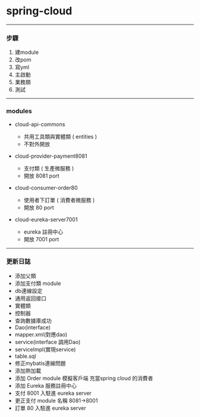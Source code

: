 # spring-cloud
***
### 步驟

1. 建module
2. 改pom
3. 寫yml
4. 主啟動
5. 業務類
6. 測試
***
### modules

- cloud-api-commons
  - 共用工具類與實體類 ( entities )
  - 不對外開放
  

- cloud-provider-payment8081
  - 支付類 ( 生產微服務 )
  - 開放 8081 port
  

- cloud-consumer-order80
  - 使用者下訂單 ( 消費者微服務 )
  - 開放 80 port
- cloud-eureka-server7001
  - eureka 註冊中心
  - 開放 7001 port
***
### 更新日誌

- 添加父類
- 添加支付類 module
- db連線設定
- 通用返回接口
- 實體類
- 控制器
- 查詢數據庫成功
- Dao(interface)
- mapper.xml(對應dao)
- service(interface 調用Dao)
- serviceImpl(實現service)
- table.sql
- 修正mybatis連線問題
- 添加熱加載
- 添加 Order module 模擬客戶端 充當spring cloud 的消費者
- 添加 Eureka 服務註冊中心
- 支付 8001 入駐進 eureka server
- 更正支付 module 名稱 8081->8001
- 訂單 80 入駐進 eureka server